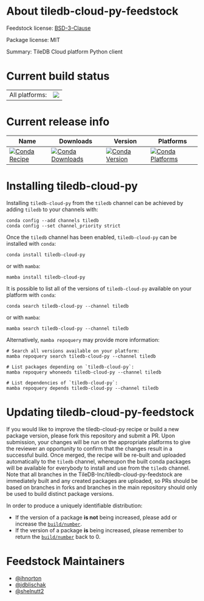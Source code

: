 About tiledb-cloud-py-feedstock
===============================

Feedstock license: [BSD-3-Clause](https://github.com/TileDB-Inc/tiledb-cloud-py-feedstock/blob/main/LICENSE.txt)



Package license: MIT

Summary: TileDB Cloud platform Python client

Current build status
====================


<table><tr><td>All platforms:</td>
    <td>
      <a href="https://dev.azure.com/TileDB-Inc/CI/_build/latest?definitionId=54&branchName=main">
        <img src="https://dev.azure.com/TileDB-Inc/CI/_apis/build/status/tiledb-cloud-py-feedstock?branchName=main">
      </a>
    </td>
  </tr>
</table>

Current release info
====================

| Name | Downloads | Version | Platforms |
| --- | --- | --- | --- |
| [![Conda Recipe](https://img.shields.io/badge/recipe-tiledb--cloud--py-green.svg)](https://anaconda.org/tiledb/tiledb-cloud-py) | [![Conda Downloads](https://img.shields.io/conda/dn/tiledb/tiledb-cloud-py.svg)](https://anaconda.org/tiledb/tiledb-cloud-py) | [![Conda Version](https://img.shields.io/conda/vn/tiledb/tiledb-cloud-py.svg)](https://anaconda.org/tiledb/tiledb-cloud-py) | [![Conda Platforms](https://img.shields.io/conda/pn/tiledb/tiledb-cloud-py.svg)](https://anaconda.org/tiledb/tiledb-cloud-py) |

Installing tiledb-cloud-py
==========================

Installing `tiledb-cloud-py` from the `tiledb` channel can be achieved by adding `tiledb` to your channels with:

```
conda config --add channels tiledb
conda config --set channel_priority strict
```

Once the `tiledb` channel has been enabled, `tiledb-cloud-py` can be installed with `conda`:

```
conda install tiledb-cloud-py
```

or with `mamba`:

```
mamba install tiledb-cloud-py
```

It is possible to list all of the versions of `tiledb-cloud-py` available on your platform with `conda`:

```
conda search tiledb-cloud-py --channel tiledb
```

or with `mamba`:

```
mamba search tiledb-cloud-py --channel tiledb
```

Alternatively, `mamba repoquery` may provide more information:

```
# Search all versions available on your platform:
mamba repoquery search tiledb-cloud-py --channel tiledb

# List packages depending on `tiledb-cloud-py`:
mamba repoquery whoneeds tiledb-cloud-py --channel tiledb

# List dependencies of `tiledb-cloud-py`:
mamba repoquery depends tiledb-cloud-py --channel tiledb
```




Updating tiledb-cloud-py-feedstock
==================================

If you would like to improve the tiledb-cloud-py recipe or build a new
package version, please fork this repository and submit a PR. Upon submission,
your changes will be run on the appropriate platforms to give the reviewer an
opportunity to confirm that the changes result in a successful build. Once
merged, the recipe will be re-built and uploaded automatically to the
`tiledb` channel, whereupon the built conda packages will be available for
everybody to install and use from the `tiledb` channel.
Note that all branches in the TileDB-Inc/tiledb-cloud-py-feedstock are
immediately built and any created packages are uploaded, so PRs should be based
on branches in forks and branches in the main repository should only be used to
build distinct package versions.

In order to produce a uniquely identifiable distribution:
 * If the version of a package **is not** being increased, please add or increase
   the [``build/number``](https://docs.conda.io/projects/conda-build/en/latest/resources/define-metadata.html#build-number-and-string).
 * If the version of a package **is** being increased, please remember to return
   the [``build/number``](https://docs.conda.io/projects/conda-build/en/latest/resources/define-metadata.html#build-number-and-string)
   back to 0.

Feedstock Maintainers
=====================

* [@ihnorton](https://github.com/ihnorton/)
* [@jdblischak](https://github.com/jdblischak/)
* [@shelnutt2](https://github.com/shelnutt2/)

